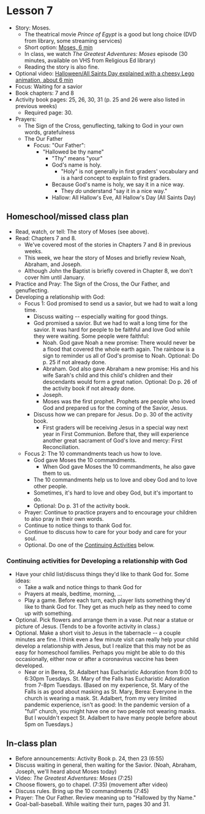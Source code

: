 # Lesson 7
- Story: Moses.  
  - The theatrical movie *Prince of Egypt* is a good but long choice (DVD from library, some streaming services)
  - Short option: [Moses, 6 min](https://www.youtube.com/watch?v=rzcYLCYItuc)
  - In class, we watch *The Greatest Adventures: Moses* episode (30 minutes, available on VHS from Religious Ed library)
  - Reading the story is also fine.
- Optional video: [Halloween/All Saints Day explained with a cheesy Lego animation, about 6 min](https://www.youtube.com/watch?v=Oy66_pgeORA)
- Focus: Waiting for a savior
- Book chapters: 7 and 8
- Activity book pages: 25, 26, 30, 31 (p. 25 and 26 were also listed in previous weeks)
  - Required page: 30.
- Prayers:
  - The Sign of the Cross, genuflecting, talking to God in your own words, gratefulness
  - The Our Father
    - Focus: "Our Father":   
      - "Hallowed be thy name"
        - "Thy" means "your"
        - God's name is holy.
           - "Holy" is not generally in first graders' vocabulary and is a hard concept to explain to first graders.
        - Because God's name is holy, we say it in a nice way.
          - They *do* understand "say it in a nice way."
        - Hallow: All Hallow's Eve, All Hallow's Day (All Saints Day)
  
## Homeschool/missed class plan
- Read, watch, or tell: The story of Moses (see above). 
- Read: Chapters 7 and 8.
  - We've covered most of the stories in Chapters 7 and 8 in previous weeks.
  - This week, we hear the story of Moses and briefly review Noah, Abraham, and Joseph.
  - Although John the Baptist is briefly covered in Chapter 8, we don't cover him until January.
- Practice and Pray: The Sign of the Cross, the Our Father, and genuflecting.
- Developing a relationship with God:
  - Focus 1: God promised to send us a savior, but we had to wait a long time.
    - Discuss waiting -- especially waiting for good things.
    - God promised a savior.  But we had to wait a long time for the savior.  It was hard for people to be faithful and love God while they were waiting.  Some people were faithful:
      - Noah.  God gave Noah a new promise: There would never be a flood that covered the whole earth again.  The rainbow is a sign to reminder us all of God's promise to Noah.  Optional: Do p. 25 if not already done.
      - Abraham.  God also gave Abraham a new promise: His and his wife Sarah's child and this child's children and their descendants would form a great nation.  Optional: Do p. 26 of the activity book if not already done.
      - Joseph.
      - Moses was the first prophet.  Prophets are people who loved God and prepared us for the coming of the Savior, Jesus.
    - Discuss how we can prepare for Jesus.  Do p. 30 of the activity book.
      - First graders will be receiving Jesus in a special way next year in First Communion.  Before that, they will experience another great sacrament of God's love and mercy: First Reconciliation.
  - Focus 2: The 10 commandments teach us how to love.
    - God gave Moses the 10 commandments.  
      - When God gave Moses the 10 commandments, he also gave them to us.  
    - The 10 commandments help us to love and obey God and to love other people.
    - Sometimes, it's hard to love and obey God, but it's important to do.
    - Optional: Do p. 31 of the activity book.
  - Prayer: Continue to practice prayers and to encourage your children to also pray in their own words.
  - Continue to notice things to thank God for.    
  - Continue to discuss how to care for your body and care for your soul.  
  - Optional.  Do one of the [Continuing Activities](#ContinuingActivities) below. 
  
### <a name="ContinuingActivities"> Continuing activities for Developing a relationship with God </a>
- Have your child list/discuss things they'd like to thank God for.  Some ideas:
    - Take a walk and notice things to thank God for
    - Prayers at meals, bedtime, morning, ...
    - Play a game.  Before each turn, each player lists something they'd like to thank God for.  They get as much help as they need to come up with something.
 - Optional. Pick flowers and arrange them in a vase.  Put near a statue or picture of Jesus.  (Tends to be a fovorite activity in class.)
 - Optional. Make a short visit to Jesus in the tabernacle -- a couple minutes are fine.  I think even a few minute visit can really help your child develop a relationship with Jesus, but I realize that this may not be as easy for homeschool families.  Perhaps you might be able to do this occasionally, either now or after a coronavirus vaccine has been developed.  
    - Near or in Berea, St. Adalbert has Eucharistic Adoration from 9:00 to 6:30pm Tuesdays.  St. Mary of the Falls has Eucharistic Adoration from 7-8pm Tuesdays.  (Based on my experience, St. Mary of the Falls is as good about masking as St. Mary, Berea: Everyone in the church is wearing a mask.  St. Adalbert, from my very limited pandemic experience, isn't as good: In the pandemic version of a "full" church, you might have one or two people not wearing masks.  But I wouldn't expect St. Adalbert to have many people before about 5pm on Tuesdays.) 
  


## In-class plan  
- Before announcements: Activity Book p. 24, then 23 (6:55)
- Discuss waiting in general, then waiting for the Savior. (Noah, Abraham, Joseph, we'll heard about Moses today)
- Video: *The Greatest Adventures: Moses* (7:25)
- Choose flowers, go to chapel. (7:35) (movement after video)
- Discuss rules.  Bring up the 10 commandments (7:45)
- Prayer: The Our Father.  Review meaning up to "Hallowed by thy Name."
- Goal-ball-baseball.  While waiting their turn, pages 30 and 31.